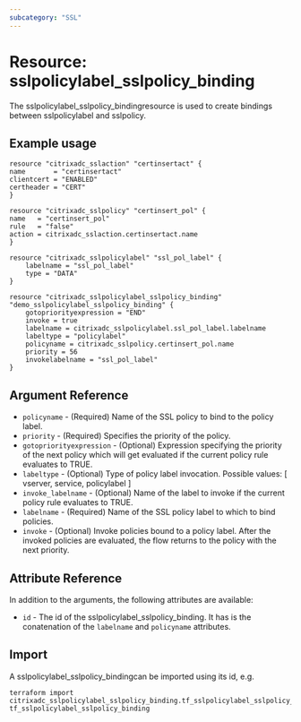 ```yaml
---
subcategory: "SSL"
---
```


# Resource: sslpolicylabel_sslpolicy_binding

The sslpolicylabel_sslpolicy_bindingresource is used to create bindings between sslpolicylabel and sslpolicy.


## Example usage

```hcl
resource "citrixadc_sslaction" "certinsertact" {
name       = "certinsertact"
clientcert = "ENABLED"
certheader = "CERT"
}

resource "citrixadc_sslpolicy" "certinsert_pol" {
name   = "certinsert_pol"
rule   = "false"
action = citrixadc_sslaction.certinsertact.name
}

resource "citrixadc_sslpolicylabel" "ssl_pol_label" {
	labelname = "ssl_pol_label"
	type = "DATA"	
}

resource "citrixadc_sslpolicylabel_sslpolicy_binding" "demo_sslpolicylabel_sslpolicy_binding" {
	gotopriorityexpression = "END"
	invoke = true
	labelname = citrixadc_sslpolicylabel.ssl_pol_label.labelname
	labeltype = "policylabel"
	policyname = citrixadc_sslpolicy.certinsert_pol.name
	priority = 56       
	invokelabelname = "ssl_pol_label"
}
```


## Argument Reference

* `policyname` - (Required) Name of the SSL policy to bind to the policy label.
* `priority` - (Required) Specifies the priority of the policy.
* `gotopriorityexpression` - (Optional) Expression specifying the priority of the next policy which will get evaluated if the current policy rule evaluates to TRUE.
* `labeltype` - (Optional) Type of policy label invocation. Possible values: [ vserver, service, policylabel ]
* `invoke_labelname` - (Optional) Name of the label to invoke if the current policy rule evaluates to TRUE.
* `labelname` - (Required) Name of the SSL policy label to which to bind policies.
* `invoke` - (Optional) Invoke policies bound to a policy label. After the invoked policies are evaluated, the flow returns to the policy with the next priority.


## Attribute Reference

In addition to the arguments, the following attributes are available:

* `id` - The id of the sslpolicylabel_sslpolicy_binding. It has is the conatenation of the `labelname` and `policyname` attributes.

## Import

A sslpolicylabel_sslpolicy_bindingcan be imported using its id, e.g.

```shell
terraform import citrixadc_sslpolicylabel_sslpolicy_binding.tf_sslpolicylabel_sslpolicy_binding tf_sslpolicylabel_sslpolicy_binding
```

